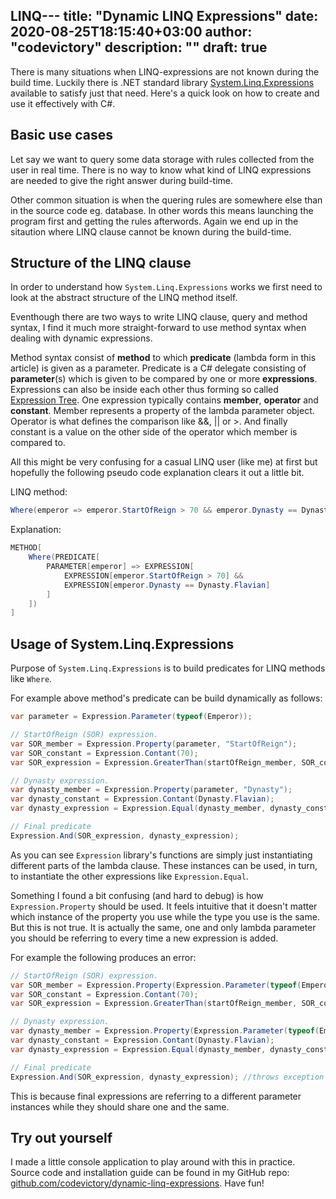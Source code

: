 LINQ---
title: "Dynamic LINQ Expressions"
date: 2020-08-25T18:15:40+03:00
author: "codevictory"
description: ""
draft: true
---

There is many situations when LINQ-expressions are not known during the build time. Luckily there is .NET standard library [System.Linq.Expressions](https://www.nuget.org/packages/System.Linq.Expressions/) available to satisfy just that need. Here's a quick look on how to create and use it effectively with C#.

## Basic use cases

Let say we want to query some data storage with rules collected from the user in real time. There is no way to know what kind of LINQ expressions are needed to give the right answer during build-time. 

Other common situation is when the quering rules are somewhere else than in the source code eg. database. In other words this means launching the program first and getting the rules afterwords. Again we end up in the sitaution where LINQ clause cannot be known during the build-time.

## Structure of the LINQ clause

In order to understand how `System.Linq.Expressions` works we first need to look at the abstract structure of the LINQ method itself. 

Eventhough there are two ways to write LINQ clause, query and method syntax, I find it much more straight-forward to use method syntax when dealing with dynamic expressions.

Method syntax consist of **method** to which **predicate** (lambda form in this article) is given as a parameter. Predicate is a C# delegate consisting of **parameter**(s) which is given to be compared by one or more **expressions**. Expressions can also be inside each other thus forming so called [Expression Tree](https://docs.microsoft.com/en-us/dotnet/csharp/programming-guide/concepts/expression-trees/). One expression typically contains **member**, **operator** and **constant**. Member represents a property of the lambda parameter object. Operator is what defines the comparison like &&, || or >. And finally constant is a value on the other side of the operator which member is compared to.

All this might be very confusing for a casual LINQ user (like me) at first but hopefully the following pseudo code explanation clears it out a little bit.

LINQ method:
```csharp
Where(emperor => emperor.StartOfReign > 70 && emperor.Dynasty == Dynasty.Flavian)
```

Explanation:
```csharp
METHOD[
    Where(PREDICATE[
        PARAMETER[emperor] => EXPRESSION[
            EXPRESSION[emperor.StartOfReign > 70] && 
            EXPRESSION[emperor.Dynasty == Dynasty.Flavian]
        ]
    ])
]
```

## Usage of System.Linq.Expressions

Purpose of `System.Linq.Expressions` is to build predicates for LINQ methods like `Where`.

For example above method's predicate can be build dynamically as follows:

```csharp
var parameter = Expression.Parameter(typeof(Emperor));

// StartOfReign (SOR) expression.
var SOR_member = Expression.Property(parameter, "StartOfReign");
var SOR_constant = Expression.Contant(70);
var SOR_expression = Expression.GreaterThan(startOfReign_member, SOR_constant);

// Dynasty expression.
var dynasty_member = Expression.Property(parameter, "Dynasty");
var dynasty_constant = Expression.Contant(Dynasty.Flavian);
var dynasty_expression = Expression.Equal(dynasty_member, dynasty_constant);

// Final predicate
Expression.And(SOR_expression, dynasty_expression);
```

As you can see `Expression` library's functions are simply just instantiating different parts of the lambda clause. These instances can be used, in turn, to instantiate the other expressions like `Expression.Equal`.

Something I found a bit confusing (and hard to debug) is how `Expression.Property` should be used. It feels intuitive that it doesn't matter which instance of the property you use while the type you use is the same. But this is not true. It is actually the same, one and only lambda parameter you should be referring to every time a new expression is added.

For example the following produces an error:

```csharp
// StartOfReign (SOR) expression.
var SOR_member = Expression.Property(Expression.Parameter(typeof(Emperor)), "StartOfReign");
var SOR_constant = Expression.Contant(70);
var SOR_expression = Expression.GreaterThan(startOfReign_member, SOR_constant);

// Dynasty expression.
var dynasty_member = Expression.Property(Expression.Parameter(typeof(Emperor)), "Dynasty");
var dynasty_constant = Expression.Contant(Dynasty.Flavian);
var dynasty_expression = Expression.Equal(dynasty_member, dynasty_constant);

// Final predicate
Expression.And(SOR_expression, dynasty_expression); //throws exception
```

This is because final expressions are referring to a different parameter instances while they should share one and the same.

## Try out yourself

I made a little console application to play around with this in practice. Source code and installation guide can be found in my GitHub repo: [github.com/codevictory/dynamic-linq-expressions](https://github.com/codevictory/dynamic-linq-expressions). Have fun!